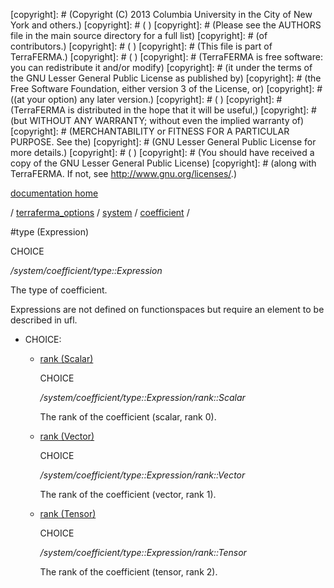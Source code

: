 [copyright]: # (Copyright (C) 2013 Columbia University in the City of New York and others.)
[copyright]: # ( )
[copyright]: # (Please see the AUTHORS file in the main source directory for a full list)
[copyright]: # (of contributors.)
[copyright]: # ( )
[copyright]: # (This file is part of TerraFERMA.)
[copyright]: # ( )
[copyright]: # (TerraFERMA is free software: you can redistribute it and/or modify)
[copyright]: # (it under the terms of the GNU Lesser General Public License as published by)
[copyright]: # (the Free Software Foundation, either version 3 of the License, or)
[copyright]: # ((at your option) any later version.)
[copyright]: # ( )
[copyright]: # (TerraFERMA is distributed in the hope that it will be useful,)
[copyright]: # (but WITHOUT ANY WARRANTY; without even the implied warranty of)
[copyright]: # (MERCHANTABILITY or FITNESS FOR A PARTICULAR PURPOSE. See the)
[copyright]: # (GNU Lesser General Public License for more details.)
[copyright]: # ( )
[copyright]: # (You should have received a copy of the GNU Lesser General Public License)
[copyright]: # (along with TerraFERMA. If not, see <http://www.gnu.org/licenses/>.)

[documentation home](Documentation)

/ [terraferma_options](../../../terraferma_options) / [system](../../system) / [coefficient](../coefficient) /

#type (Expression)

CHOICE 

*/system/coefficient/type::Expression*

The type of coefficient.

Expressions are not defined on functionspaces but require an element to be described in ufl.

* CHOICE:
    * [rank (Scalar)](type__Expression/rank__Scalar "child")

        CHOICE 

        */system/coefficient/type::Expression/rank::Scalar*

        The rank of the coefficient (scalar, rank 0).

    * [rank (Vector)](type__Expression/rank__Vector "child")

        CHOICE 

        */system/coefficient/type::Expression/rank::Vector*

        The rank of the coefficient (vector, rank 1).

    * [rank (Tensor)](type__Expression/rank__Tensor "child")

        CHOICE 

        */system/coefficient/type::Expression/rank::Tensor*

        The rank of the coefficient (tensor, rank 2).

[autogenerated]: # (This file was automatically generated from the schema file:/home/cwilson/repos/github/TerraFERMA/TerraFERMA/buckettools/schemas/function.rng.)

